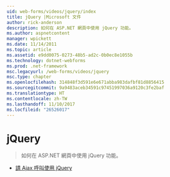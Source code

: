 ```yaml
---
uid: web-forms/videos/jquery/index
title: jQuery |Microsoft 文件
author: rick-anderson
description: 如何在 ASP.NET 網頁中使用 jQuery 功能。
ms.author: aspnetcontent
manager: wpickett
ms.date: 11/14/2011
ms.topic: article
ms.assetid: e9dd0075-0273-48b5-ad2c-0b0ec8e1055b
ms.technology: dotnet-webforms
ms.prod: .net-framework
msc.legacyurl: /web-forms/videos/jquery
msc.type: chapter
ms.openlocfilehash: 314848f3d591e6e671abba983dafbf81d8856415
ms.sourcegitcommit: 9a9483aceb34591c97451997036a9120c3fe2baf
ms.translationtype: HT
ms.contentlocale: zh-TW
ms.lasthandoff: 11/10/2017
ms.locfileid: "26526017"
---
```

<a name="jquery"></a>jQuery
====================
> 如何在 ASP.NET 網頁中使用 jQuery 功能。


- [請 Ajax 呼叫使用 jQuery](how-do-i-make-ajax-calls-using-jquery.md)
